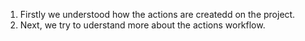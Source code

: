 1. Firstly we understood how the actions are createdd on the project.
2. Next, we try to uderstand more about the actions workflow.
